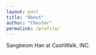 ```yaml
---
layout: post
title: "About"
author: "Chester"
permalink: /profile/
---
```


Sangbeom Han at CashWalk, INC.
